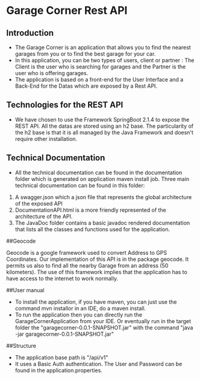# Garage Corner Rest API


## Introduction

* The Garage Corner is an application that allows you to find the nearest garages from you or to find the 
best garage for your car.
* In this application, you can be two types of users, client or partner :
The Client is the user who is searching for garages and the Partner is the user 
who is offering garages.
* The application is based on a front-end for the User Interface and a Back-End for the Datas which are exposed by a Rest 
API. 

## Technologies for the REST API

* We have chosen to use the Framework SpringBoot 2.1.4 to expose the REST API. All the datas are stored using 
an h2 base. The particularity of the h2 base is that it is all managed by the Java Framework and doesn't require other installation.

## Technical Documentation

* All the technical documentation can be found in the documentation folder which is generated on application maven install job. Three main technical documentation can be found in this folder:
1. A swagger.json which a json file that represents the global architecture of the exposed API
2. DocumentationAPI.html is a more friendly represented of the architecture of the API. 
3. The JavaDoc folder contains a basic javadoc rendered documentation that lists all the classes and functions used for the application.

##Geocode

Geocode is a google framework used to convert Address to GPS Coordinates. Our implementation of this API is in the package geocode. It permits us also to find all the nearby Garage from an address (50 kilometers).
The use of this framework implies that the application has to have access to the internet to work normally. 


##User manual 

* To install the application, if you have maven, you can just use the command mvn installor in an IDE, do a maven install.
* To run the application then you can directly run the GarageCornerApplication from your IDE. Or eventually run in the target folder the "garagecorner-0.0.1-SNAPSHOT.jar" with the command "java -jar garagecorner-0.0.1-SNAPSHOT.jar"

##Structure

* The application base path is "/api/v1"
* It uses a Basic Auth authentication. The User and Password can be found in the application.properties.



